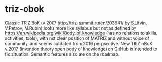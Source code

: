# triz-obok
Classic TRIZ BoK (v 2007 http://triz-summit.ru/en/203941/ by S.Litvin, V.Petrov, M.Rubin) looks more like syllabus but not as defined by https://en.wikipedia.org/wiki/Body_of_knowledge (has no relations to skills, activities, tools), with not clear position of MATRIZ and without voice of community, and seems outdated from 2016 perpsective. New TRIZ oBoK v.2017 (invention theory open body of knowledge) on GitHub is intended to fix situation. Semantic features also are on the roadmap.

